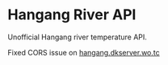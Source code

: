 # Hangang River API

Unofficial Hangang river temperature API.

Fixed CORS issue on [hangang.dkserver.wo.tc](http://hangang.dkserver.wo.tc)
